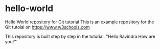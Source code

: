 # hello-world
Hello World repository for Git tutorial
This is an example repository for the Git tutoial on https://www.w3schools.com

This repository is built step by step in the tutorial.
"Hello Ravindra How are you?"